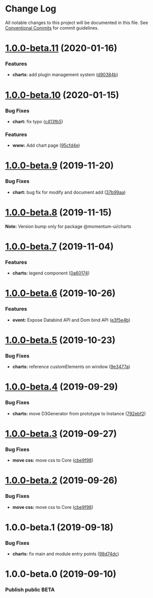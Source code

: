 # Change Log

All notable changes to this project will be documented in this file.
See [Conventional Commits](https://conventionalcommits.org) for commit guidelines.

# [1.0.0-beta.11](https://github.com/momentum-design/momentum-ui/compare/@momentum-ui/charts@1.0.0-beta.10...@momentum-ui/charts@1.0.0-beta.11) (2020-01-16)


### Features

* **charts:** add plugin management system ([d90384b](https://github.com/momentum-design/momentum-ui/commit/d90384b))





# [1.0.0-beta.10](https://github.com/momentum-design/momentum-ui/compare/@momentum-ui/charts@1.0.0-beta.9...@momentum-ui/charts@1.0.0-beta.10) (2020-01-15)


### Bug Fixes

* **chart:** fix typo ([c413fb5](https://github.com/momentum-design/momentum-ui/commit/c413fb5))


### Features

* **www:** Add chart page ([95cfd4e](https://github.com/momentum-design/momentum-ui/commit/95cfd4e))





# [1.0.0-beta.9](https://github.com/momentum-design/momentum-ui/compare/@momentum-ui/charts@1.0.0-beta.8...@momentum-ui/charts@1.0.0-beta.9) (2019-11-20)


### Bug Fixes

* **chart:** bug fix for modify and document add ([37b99aa](https://github.com/momentum-design/momentum-ui/commit/37b99aa))





# [1.0.0-beta.8](https://github.com/momentum-design/momentum-ui/compare/@momentum-ui/charts@1.0.0-beta.7...@momentum-ui/charts@1.0.0-beta.8) (2019-11-15)

**Note:** Version bump only for package @momentum-ui/charts





# [1.0.0-beta.7](https://github.com/momentum-design/momentum-ui/compare/@momentum-ui/charts@1.0.0-beta.6...@momentum-ui/charts@1.0.0-beta.7) (2019-11-04)


### Features

* **charts:** legend component ([0a60174](https://github.com/momentum-design/momentum-ui/commit/0a60174))





# [1.0.0-beta.6](https://github.com/momentum-design/momentum-ui/compare/@momentum-ui/charts@1.0.0-beta.5...@momentum-ui/charts@1.0.0-beta.6) (2019-10-26)


### Features

* **event:** Expose Databind API and Dom bind API ([e3f5e4b](https://github.com/momentum-design/momentum-ui/commit/e3f5e4b))





# [1.0.0-beta.5](https://github.com/momentum-design/momentum-ui/compare/@momentum-ui/charts@1.0.0-beta.4...@momentum-ui/charts@1.0.0-beta.5) (2019-10-23)


### Bug Fixes

* **charts:** reference customElements on window ([9e3477a](https://github.com/momentum-design/momentum-ui/commit/9e3477a))





# [1.0.0-beta.4](https://github.com/momentum-design/momentum-ui/compare/@momentum-ui/charts@1.0.0-beta.3...@momentum-ui/charts@1.0.0-beta.4) (2019-09-29)


### Bug Fixes

* **charts:** move D3Generator from prototype to Instance ([792ebf2](https://github.com/momentum-design/momentum-ui/commit/792ebf2))





# [1.0.0-beta.3](https://github.com/momentum-design/momentum-ui/compare/@momentum-ui/charts@1.0.0-beta.1...@momentum-ui/charts@1.0.0-beta.3) (2019-09-27)


### Bug Fixes

* **move css:** move css to Core ([cbe9f98](https://github.com/momentum-design/momentum-ui/commit/cbe9f98))





# [1.0.0-beta.2](https://github.com/momentum-design/momentum-ui/compare/@momentum-ui/charts@1.0.0-beta.1...@momentum-ui/charts@1.0.0-beta.2) (2019-09-26)


### Bug Fixes

* **move css:** move css to Core ([cbe9f98](https://github.com/momentum-design/momentum-ui/commit/cbe9f98))





# 1.0.0-beta.1 (2019-09-18)


### Bug Fixes

* **charts:** fix main and module entry points ([98d74dc](https://github.com/momentum-design/momentum-ui/commit/98d74dc))





# 1.0.0-beta.0 (2019-09-10)

### Publish public BETA
